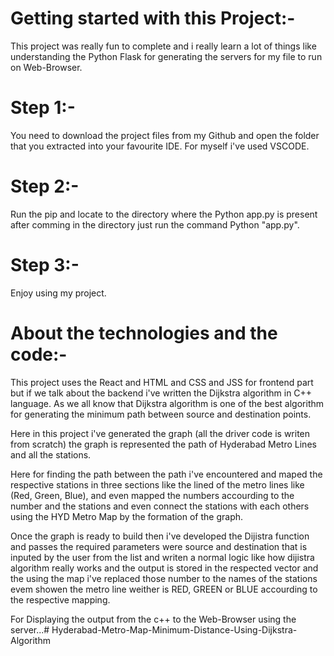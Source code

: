 # Getting started with this Project:-
This project was really fun to complete and i really learn a lot of things like understanding the Python Flask for generating the servers for my file to run on Web-Browser.

# Step 1:-
You need to download the project files from my Github and open the folder that you extracted into your favourite IDE. For myself i've used VSCODE.

# Step 2:-
Run the pip and locate to the directory where the Python app.py is present after comming in the directory just run the command Python "app.py".

# Step 3:-
Enjoy using my project.

# About the technologies and the code:-
This project uses the React and HTML and CSS and JSS for frontend part but if we talk about the backend i've written the Dijkstra algorithm in C++ language. As we all know that Dijkstra algorithm is one of the best algorithm for generating the minimum path between source and destination points.

Here in this project i've generated the graph (all the driver code is writen from scratch) the graph is represented the path of Hyderabad Metro Lines and all the stations.

Here for finding the path between the path i've encountered and maped the respective stations in three sections like the lined of the metro lines like (Red, Green, Blue), and even mapped the numbers accourding to the number and the stations and even connect the stations with each others using the HYD Metro Map by the formation of the graph.

Once the graph is ready to build then i've developed the Dijistra function and passes the required parameters 
were source and destination that is inputed by the user from the list and writen a normal logic like how dijistra algorithm really works and the output is stored in the respected vector and the using the map i've replaced those number to the names of the stations evem showen the metro line weither is RED, GREEN or BLUE accourding to the respective mapping.

For Displaying the output from the c++ to the Web-Browser using the server...# Hyderabad-Metro-Map-Minimum-Distance-Using-Dijkstra-Algorithm
